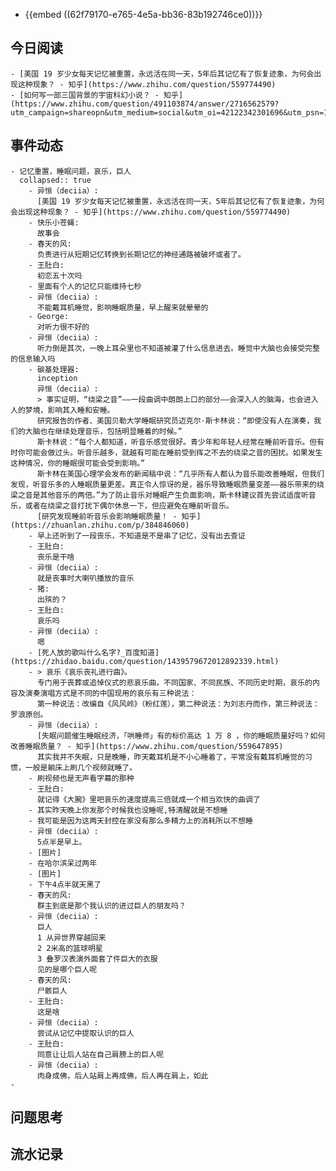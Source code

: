 - {{embed ((62f79170-e765-4e5a-bb36-83b192746ce0))}}
## 今日阅读
	- [美国 19 岁少女每天记忆被重置，永远活在同一天，5年后其记忆有了恢复迹象，为何会出现这种现象？ - 知乎](https://www.zhihu.com/question/559774490)
	- [如何写一部三国背景的宇宙科幻小说？ - 知乎](https://www.zhihu.com/question/491103874/answer/2716562579?utm_campaign=shareopn&utm_medium=social&utm_oi=42122342301696&utm_psn=1564968285132783616&utm_source=wechat_session)
## 事件动态
	- 记忆重置，睡眠问题，哀乐，巨人
	  collapsed:: true
		- 异恒（deciia）:
		  [美国 19 岁少女每天记忆被重置，永远活在同一天，5年后其记忆有了恢复迹象，为何会出现这种现象？ - 知乎](https://www.zhihu.com/question/559774490)
		- 快乐小苍蝇:
		  故事会
		- 春天的风:
		  负责进行从短期记忆转换到长期记忆的神经通路被破坏或者了。
		- 王肚白:
		  初恋五十次吗
		- 里面有个人的记忆只能维持七秒
		- 异恒（deciia）:
		  不能戴耳机睡觉，影响睡眠质量，早上醒来就晕晕的
		- George:
		  对听力很不好的
		- 异恒（deciia）:
		  听力倒是其次，一晚上耳朵里也不知道被灌了什么信息进去。睡觉中大脑也会接受完整的信息输入吗
		- 碳基处理器:
		  inception
		  异恒（deciia）:
		  > 事实证明，“绕梁之音”——一段曲调中朗朗上口的部分——会深入人的脑海，也会进入人的梦境，影响其入睡和安睡。
		  研究报告的作者、美国贝勒大学睡眠研究员迈克尔·斯卡林说：“即使没有人在演奏，我们的大脑也在继续处理音乐，包括明显睡着的时候。”
		  斯卡林说：“每个人都知道，听音乐感觉很好。青少年和年轻人经常在睡前听音乐。但有时你可能会做过头。听音乐越多，就越有可能在睡前受到挥之不去的绕梁之音的困扰。如果发生这种情况，你的睡眠很可能会受到影响。”
		  斯卡林在美国心理学会发布的新闻稿中说：“几乎所有人都认为音乐能改善睡眠，但我们发现，听音乐多的人睡眠质量更差。真正令人惊讶的是，器乐导致睡眠质量变差——器乐带来的绕梁之音是其他音乐的两倍。”为了防止音乐对睡眠产生负面影响，斯卡林建议首先尝试适度听音乐，或者在绕梁之音打扰下偶尔休息一下，但应避免在睡前听音乐。
		  [研究发现睡前听音乐会影响睡眠质量！ - 知乎](https://zhuanlan.zhihu.com/p/384846060)
		- 早上还听到了一段丧乐，不知道是不是串了记忆，没有出去查证
		- 王肚白:
		  丧乐是干啥
		- 异恒（deciia）:
		  就是丧事时大喇叭播放的音乐
		- 猪:
		  出殡的？
		- 王肚白:
		  哀乐吗
		- 异恒（deciia）:
		  嗯
		- [死人放的歌叫什么名字?_百度知道](https://zhidao.baidu.com/question/1439579672012892339.html)
		- > 哀乐《哀乐丧礼进行曲》。
		  专门用于丧葬或追悼仪式的悲哀乐曲。不同国家、不同民族、不同历史时期，哀乐的内容及演奏演唱方式是不同的中国现用的哀乐有三种说法：
		  第一种说法：改编自《风风岭》（粉红莲），第二种说法：为刘志丹而作，第三种说法：罗浪原创。
		- 异恒（deciia）:
		  [失眠问题催生睡眠经济，「哄睡师」有的标价高达 1 万 8 ，你的睡眠质量好吗？如何改善睡眠质量？ - 知乎](https://www.zhihu.com/question/559647895)
		  其实我并不失眠，只是晚睡，昨天戴耳机是不小心睡着了，平常没有戴耳机睡觉的习惯，一般是躺床上刷几个视频就睡了。
		- 刷视频也是无声看字幕的那种
		- 王肚白:
		  就记得《大腕》里吧哀乐的速度提高三倍就成一个相当欢快的曲调了
		- 其实昨天晚上你发那个时候我也没睡呢,特清醒就是不想睡
		- 我可能是因为这两天封控在家没有那么多精力上的消耗所以不想睡
		- 异恒（deciia）:
		  5点半是早上。
		- [图片]
		- 在哈尔滨呆过两年
		- [图片]
		- 下午4点半就天黑了
		- 春天的风:
		  群主到底是那个我认识的进过巨人的朋友吗？
		- 异恒（deciia）:
		  巨人
		  1 从异世界穿越回来
		  2 2米高的篮球明星
		  3 叠罗汉表演外面套了件巨大的衣服
		  见的是哪个巨人呢
		- 春天的风:
		  尸骸巨人
		- 王肚白:
		  这是啥
		- 异恒（deciia）:
		  尝试从记忆中提取认识的巨人
		- 王肚白:
		  同意让让后人站在自己肩膀上的巨人呢
		- 异恒（deciia）:
		  肉身成佛，后人站肩上再成佛，后人再在肩上，如此
	-
## 问题思考
## 流水记录